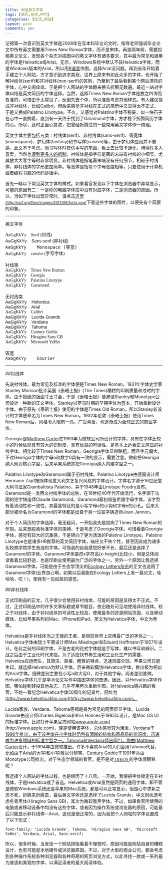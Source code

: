 ```yaml
---
title: 闲话英文字体
tags: [简历,杂志,PPT]
categories: [生活,网站]
layout: post
comments: yes
---
```


记得第一次意识到英文字体是2008年在写本科毕业论文时，指导老师强调毕业论文中所有英文需要用Times New Roman字体，而不是宋体。再是两年前，需要投稿英文论文，发现各个杂志对插图中的英文字体有诸多要求，其中最为常见和通用的字体是Helvatica或Arial。无奈，Windows系统中默认不装Helvatica字体，而是Windows版本的Arial，所以用[R语言](http://www.r-project.org)作图，选择Arial没问题。再到去年开始着手建立个人网站，方才意识到追求美观，世界上原来有如此众多的字体，也开始了解衬线体(serif)和非衬线体(non-serif)的区别，乃至到了最后看到某个网站漂亮的字体，心中又闹痒痒，于是把个人网站的字体翻来换去折腾无数遍。最近一站对字体纠结是英文简历的字体选择。当然，选择Times New Roman字体是放之四海而皆准的，可惜由于太常见了，反倒失去个体，所以准备考虑其他样式。有人建议换成非衬线体，比如Calibri。但后来感觉非衬线在正式的简历中又显得太不正式，于是又换成Palatino Linotype。不久，又感觉对Palatino字体不稳妥，似一块石子在心中一直搁着，直到有一天终于找到了Garamond字体，方才稳下折腾简历字体的心。所以，此时正当心意浓，把曾经折腾过的一些常用英文字体作一梳理。

英文字体主要包括五类：衬线体(serif)、非衬线体(sans-serif)、等宽体(monospace)、梦幻体(fantasy)和书写体(cuisive)等，由于梦幻体应用并不普遍，此文不于考虑。而书写体时模仿手写的笔画，看上去比较卡通化，博得许多人喜爱，当然也[遭到更多人的抵制](http://zh.wikipedia.org/zh-cn/Comic_Sans)。衬线体是指字符笔画的末端有衬线的小细节，尤其放大大写字母时非常明显。非衬线体是指笔画末端没有任何细节，相较于衬线体，非衬线体的字形更加简单。等宽体是指每个字母宽度相等，只要使用于计算机或者编程书籍的代码排版中。

首先一睹以下常见英文字体的样式。如果看官发现以下字体在浏览器中异常显示，可能的原因有二：一是你的电脑字体库中没有对应字体，二是浏览器的原因。所以，当如下字体出现异常时，请点击[这里<small>(http://sixf.org/files/images/2014/06/fonts.png)</small>](http://sixf.org/files/images/2014/06/fonts.png)下载这些字体的图片，以便先有个简要的印象。

-------
英文字体   
<div style="font-family: serif;"> AaGgKkYy  &nbsp;&nbsp;  Serif (衬线) </div>
<div style="font-family: Sans-serif;"> AaGgKkYy   &nbsp;&nbsp; Sans-serif (非衬线) </div>
<div style="font-family: monospace;"> AaGgKkYy   &nbsp;&nbsp; Monospace (等宽) </div>
<div style="font-family: cuisive, 'Comic Sans MS';"> AaGgKkYy   &nbsp;&nbsp; cuisive (手写字体) </div>
<br/>
衬线类
<div style="font-family: 'Times New Roman', serif;"> AaGgKkYy   &nbsp;&nbsp; Times New Roman </div>
<div style="font-family: Georgia, serif;"> AaGgKkYy  &nbsp;&nbsp;  Georgia </div>
<div style="font-family: 'Palatino Linotype', serif;"> AaGgKkYy  &nbsp;&nbsp;  Palatino Linotype </div>
<div style="font-family: Garamond, serif;"> AaGgKkYy  &nbsp;&nbsp;  Garamond </div>
<br/>
无衬线类
<div style="font-family: Helvetica, sans-serif;"> AaGgKkYy   &nbsp;&nbsp; Helvetica </div>
<div style="font-family: Arial, sans-serif;"> AaGgKkYy  &nbsp;&nbsp;  Arial </div>
<div style="font-family: Calibri;"> AaGgKkYy   &nbsp;&nbsp; Calibri </div>
<div style="font-family: 'Lucida Grande', sans-serif;"> AaGgKkYy   &nbsp;&nbsp; Lucida Grande </div>
<div style="font-family: Verdana,sans-serif;"> AaGgKkYy   &nbsp;&nbsp; Verdana </div>
<div style="font-family: Tahoma, sans-serif;"> AaGgKkYy   &nbsp;&nbsp; Tahoma </div>
<div style="font-family: 'Century Gothic';"> AaGgKkYy   &nbsp;&nbsp; Century Gothic </div>
<div style="font-family: 'Hiragino Sans GB';"> AaGgKkYy   &nbsp;&nbsp; Hiragino Sans GB </div>
<div style="font-family: 'Microsoft YaHei';"> AaGgKkYy   &nbsp;&nbsp; Microsoft YaHei </div>
<br/>
等宽
<div style="font-family: courier;"> AaGgKkYy   &nbsp;&nbsp; Courier </div>

-----------

##衬线体

先说衬线体，最为常见及标准的字体便是Times New Roman。1931年字体史学家Stanley Morison批评英国《泰晤士报》(The Times)糟糕的印刷质量和过时的字体。由于报纸的版面寸土寸金，于是《泰晤士报》便邀请Stanley和Monotype公司设计一种新的正文字体。Stanley以罗马时期的早期字体为蓝本，开始重新设计字体。由于原先《泰晤士报》使用的字体是Times Old Roman，所以Stanley新设计的字体便命名为Times New Roman。1932年伦敦《泰晤士报》使用Times New Roman后，风格令人眼前一亮，广受喜爱，也逐渐成为全球正式的商业字体。

Georigia是[Matthew Carter](http://www.ted.com/talks/matthew_carter_my_life_in_typefaces)在1993年为微软公司所设计的字体，具有在字体比较小的时候依然具有较大的识别度，具有优良的可读性，是基本上适合正文屏显的衬线字体。相比较于Times New Roman，Georigia字体显得略粗，而且字元偏大。不过Georigia字体的字母o和数字0具有一致的显示，需要注意。微软把Georigia纳入网页核心字型，后来苹果系统亦把Georigia纳入内建字型之一。

Palatino Linotype和Garamond属于旧衬线体。Palatino Linotype由德国设计师Hermann Zapf按照体现意大利文艺复兴风格的字体设计，字体名字源于16世纪意大利书法家Giambattista Palatino，并于1948年由Linotype Foudry发布。Garamond是一类西文衬线字体的总称，在16世纪40年代开始流行，名字源于法国的铅字铸造师Claude Garamond。Garamond最初借鉴希腊字母字体，该字型有着流动性和一致性，其最富特征的是小写字母a的小钩和字母e的小孔。后来大部分被命名为Garamond的字体都是出自于另一位铅字铸造师Jean Jannon。

对于个人简历的字体选择，毫无疑问，一开始我先是投向了Times New Roman的怀抱。后来想脱离标准字体的束缚，于是考虑了Georigia字体。可惜看着Georigia字体，感觉有较大的沉重感，于是转向了更为活泼的Palatino Linotype。Palatino Linotype也是诸多HR推荐的英文简历字体，端庄又不失个性，甚至因此成为诸多名校商学院学生首选的字体。可惜我的自我感觉好景不长，最后还是选择了Garamond的字体。Garamond字体虽然x字符高(x-height)比较小，但是总体阅读看着比较舒适，也是印刷业使用最为广泛的字体之一。另外一个原因让我选择Garamond字体，可能是由于生态学顶尖的[Ecology Letters杂志](http://onlinelibrary.wiley.com/journal/10.1111/(ISSN)1461-0248)的正文也选用了Garamond字体(业界良心啊，如果以后我能在Ecology Letters上发一篇论文，哇哈哈，哎！)，使我有一见如故的感觉。

##非衬线体

正式印刷品的正文，几乎很少会使用非衬线体，可能的原因是显得太不正式。不过，正式印刷品中的许多文章标题或章节题目，依旧随处可见地使用非衬线体。较之于衬线体，由于非衬线体的可读性比较高，使用最多的还是网站页面，以及移动媒体，比如苹果系列的Mac、iPhone和iPad，英文为Helvatica字体，中文为黑体。

Helvatica是非衬线体当之无愧的王者，是目前世界上应用最广泛的字体之一。Helvatica字体由瑞士平面设计师Max Miedinger和Eduard Hoffmann于1957年设计。在此之前的印刷字体，不是古老的花式字体就是手写体，难以书写和辨识。二战之后由于工业化时代来临。为了适应快节奏生活和工业化生产的需要，Helvetica应运而生，其简洁、直接、醒目的特点，迅速风靡全球。苹果公司自诞生起，就选择Helvatica为默认字体。后来微软模仿Helvatica字体，推出极为相似的Arial字体。细微差别主要在小写a和大写G，对于其他字母，两者差别甚微。Helvatica字体几乎是学术论文写作中插图字体的首选，因此，以Helvatica字体作图，哪怕碰到转投其他杂志，几乎不用再次重新作图。对Helvatica感兴趣的看官，不妨一看纪念Helvatica字体50周年的记录片，网址为[http://www.helveticafilm.com](http://www.helveticafilm.com)。

Lucida家族、Verdana、Tahoma等都是最为常见的网页屏显字体。Lucida Grande由设计师Charles Bigelow和Kris Holmes于1985年设计，是Mac OS UI的标准字体。比如打开苹果官方网站[www.apple.com](http://www.apple.com)，便是使用该字体，总体感觉较为活泼。Verdana于1996年推出，由于该字体在小字体时仍然有清晰的结构和高品质的辨识度，迅速成为许多领域的标准字型之一。Tahoma和Verdana师出同门，均由[Matthew Carter](http://www.ted.com/talks/matthew_carter_my_life_in_typefaces)设计，于1994年由微软推出。许多不喜欢Arial的人们会用Tahoma代替，比如由于Arial的大写i和小写l难以分辨等。Century Gothic于1991年亦由Monotype公司推出，对于生态学领域的看官，是不是对<a href='http://www.oikosjournal.org' style="font-family: 'Century Gothic';"> OIKOS </a>的字体很眼熟呢？

我选择个人网站的字体过程，也是经历了十八弯。一开始，我便把字体锁定在非衬线体，于是Helvatica成了首选。Helvetica或Arial虽然是网页的通用字体，即不管是微软Windows系统还是苹果的Mac系统，都是可以正常显示，但是心中求新之念不死，折腾来折腾去，最后英文字体还是选择了Lucida Grande，中文则优选考虑冬青黑体(Hiragino Sans GB)，其次为微软雅黑字体。不过，如果看官所使用的电脑或者移动设备中均没有这些字体，或者因为操作系统或浏览器的原因，可能最后只能显示非衬线体--Arial，这也是很正常的，因为我把个人网站的字体设置成了以下形式：

`font-family: 'Lucida Grande', Tahoma, 'Hiragino Sans GB', 'Microsoft YaHei', Verdana, Arial, Sans-serif;`

所以，很多时候，当发现一个网站排版看着不理想时，原因可能是网站自身的糟糕设计，也有可能是本地硬件或浏览器原因。不过，对于大型的商业公司，都会考虑到各种操作系统各种浏览器和各种奇葩的网页浏览方式，以此寻找一款或一系列最为普适和美观的字体，以满足读者的最大阅读体验。